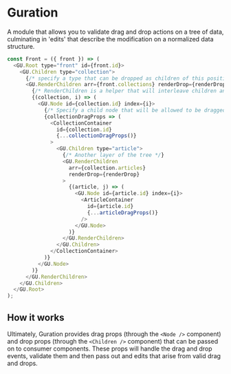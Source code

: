 # Guration

A module that allows you to validate drag and drop actions on a tree of data, culminating in 'edits' that describe the modification on a normalized data structure.

```js
const Front = ({ front }) => (
  <GU.Root type="front" id={front.id}>
    <GU.Children type="collection">
      {/* specify a type that can be dropped as children of this position */}
      <GU.RenderChildren arr={front.collections} renderDrop={renderDrop}>
        {/* RenderChildren is a helper that will interleave children and drops, you could otherwise pass a render prop to Children and output completely custom JSX */}
        {(collection, i) => (
          <GU.Node id={collection.id} index={i}>
            {/* Specify a child node that will be allowed to be dragged to any other children drop zone that allows collections, this node will also be specified as the parent of it's children for any edits */}
            {collectionDragProps => (
              <CollectionContainer
                id={collection.id}
                {...collectionDragProps()}
              >
                <GU.Children type="article">
                  {/* Another layer of the tree */}
                  <GU.RenderChildren
                    arr={collection.articles}
                    renderDrop={renderDrop}
                  >
                    {(article, j) => (
                      <GU.Node id={article.id} index={i}>
                        <ArticleContainer
                          id={article.id}
                          {...articleDragProps()}
                        />
                      </GU.Node>
                    )}
                  </GU.RenderChildren>
                </GU.Children>
              </CollectionContainer>
            )}
          </GU.Node>
        )}
      </GU.RenderChildren>
    </GU.Children>
  </GU.Root>
);
```

## How it works
Ultimately, Guration provides drag props (through the `<Node />` component) and drop props (through the `<Children />` component) that can be passed on to consumer components. These props will handle the drag and drop events, validate them and then pass out and edits that arise from valid drag and drops.
